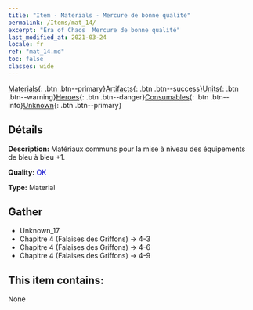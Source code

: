 ```yaml
---
title: "Item - Materials - Mercure de bonne qualité"
permalink: /Items/mat_14/
excerpt: "Era of Chaos  Mercure de bonne qualité"
last_modified_at: 2021-03-24
locale: fr
ref: "mat_14.md"
toc: false
classes: wide
---
```

 [Materials](/fr/Items/){: .btn .btn--primary}[Artifacts](/fr/Items/Artifacts/){: .btn .btn--success}[Units](/fr/Items/Units/){: .btn .btn--warning}[Heroes](/fr/Items/Heroes/){: .btn .btn--danger}[Consumables](/fr/Items/Consumables/){: .btn .btn--info}[Unknown](/fr/Items/Unknown/){: .btn .btn--primary}

## Détails
 **Description:** Matériaux communs pour la mise à niveau des équipements de bleu à bleu +1.

 **Quality:** <span style="color: #0000CD">OK</span>

 **Type:** Material

## Gather

*    Unknown_17 
*    Chapitre 4 (Falaises des Griffons) -> 4-3 
*    Chapitre 4 (Falaises des Griffons) -> 4-6 
*    Chapitre 4 (Falaises des Griffons) -> 4-9 

## This item contains:

  None

